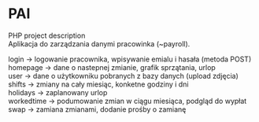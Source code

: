 # PAI
PHP project description \
Aplikacja do zarządzania danymi pracowinka (~payroll). 

login -> logowanie pracownika, wpisywanie emialu i hasała (metoda POST) \
homepage -> dane o nastepnej zmianie, grafik sprzątania, urlop \
user -> dane o użytkowniku pobranych z bazy danych (upload zdjęcia)\
shifts -> zmiany na cały miesiąc, konketne godziny i dni \
holidays -> zaplanowany urlop  \
workedtime -> podumowanie zmian w ciągu miesiąca, podgląd do wypłat\
swap -> zamiana zmianami, dodanie prośby o zamianę 
